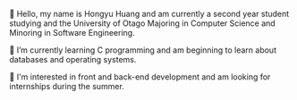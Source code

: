 👋 Hello, my name is Hongyu Huang and am currently a second year student studying and the University of Otago Majoring in Computer Science and Minoring in Software Engineering.

🌱 I’m currently learning C programming and am beginning to learn about databases and operating systems. 

👀 I'm interested in front and back-end development and am looking for internships during the summer.


